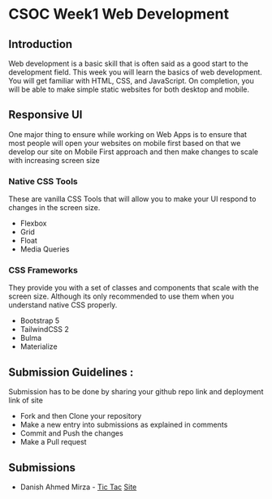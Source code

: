 # CSOC Week1 Web Development

##  Introduction
Web development is a basic skill that is often said as a good start to the development field. This week you will learn the basics of web development. You will get familiar with HTML, CSS, and JavaScript. On completion, you will be able to make simple static websites for both desktop and mobile.

## Responsive UI

One major thing to ensure while working on Web Apps is to ensure that most people will open your websites on mobile first based on that we develop our site on Mobile First approach and then make changes to scale with increasing screen size

### Native CSS Tools

These are vanilla CSS Tools that will allow you to make your UI respond to changes in the screen size.

- Flexbox
- Grid
- Float
- Media Queries

### CSS Frameworks

They provide you with a set of classes and components that scale with the screen size. Although its only recommended to use them when you understand native CSS properly.

- Bootstrap 5
- TailwindCSS 2
- Bulma
- Materialize

## Submission Guidelines :

Submission has to be done by sharing your github repo link and deployment link of site

- Fork and then Clone your repository
- Make a new entry into submissions as explained in comments
- Commit and Push the changes
- Make a Pull request

## Submissions

<!-- Add you name in below list as -->
<!-- - Your Name - [Repo Name](Link) [Site](Site Link) -->
<!-- - Sanyu Daver - [Tic Tac](https://github.com/sanyud/TicTac) [Site](www.copsiitbhu.co.in) -->
- Danish Ahmed Mirza - [Tic Tac](https://github.com/try-catch-stack/Tic-Tac-Toe) [Site](https://try-catch-stack.github.io/Tic-Tac-Toe/)
